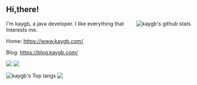 ## Hi,there! 

<img align="right" src="https://github-readme-stats.vercel.app/api?username=kaygb&show_icons=true&icon_color=0366d6&bg_color=ffffff&hide_title=true&hide=contribs&include_all_commits=true" alt="kaygb's github stats"/>
I'm kaygb, a java developer. I like everything that Interests me.

Home: https://www.kaygb.com/

Blog: https://blog.kaygb.com/



[![](https://data.jsdelivr.com/v1/package/gh/kaygb/kaygb/badge)](https://www.jsdelivr.com/package/gh/kaygb/kaygb)
[![](https://img.shields.io/github/license/kaygb/kaygb)](https://github.com/kaygb/kaygb/blob/master/LICENSE)

<img align="left" src="https://github-readme-stats.vercel.app/api/top-langs/?username=kaygb&layout=compact" alt="kaygb's Top langs"/>

[![](https://i.loli.net/2020/11/29/tTI94Yde7WmCfSV.png)](https://www.pixiv.net/artworks/85318529)


